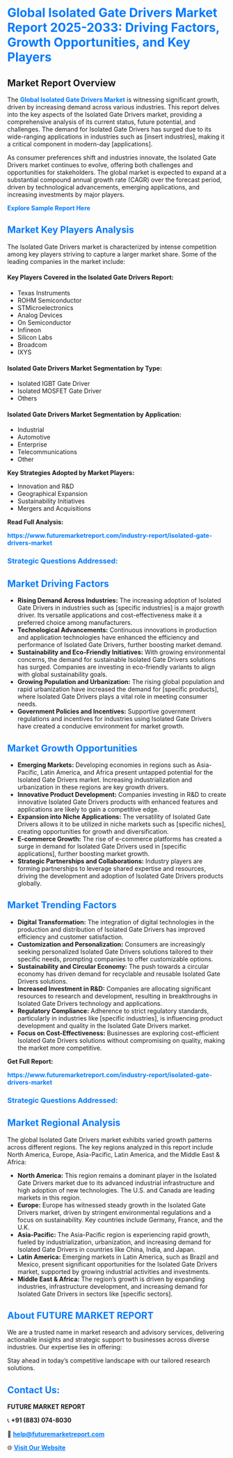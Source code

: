 <h1 style="color: #007BFF;">Global Isolated Gate Drivers Market Report 2025-2033: Driving Factors, Growth Opportunities, and Key Players</h1>

<section id="overview">
<h2>Market Report Overview</h2>
<p>The <a href="https://www.futuremarketreport.com/industry-report/isolated-gate-drivers-market" style="color: #007BFF; text-decoration: none;"><strong>Global Isolated Gate Drivers Market</strong></a> is witnessing significant growth, driven by increasing demand across various industries. This report delves into the key aspects of the Isolated Gate Drivers market, providing a comprehensive analysis of its current status, future potential, and challenges. The demand for Isolated Gate Drivers has surged due to its wide-ranging applications in industries such as [insert industries], making it a critical component in modern-day [applications].</p>
<p>As consumer preferences shift and industries innovate, the Isolated Gate Drivers market continues to evolve, offering both challenges and opportunities for stakeholders. The global market is expected to expand at a substantial compound annual growth rate (CAGR) over the forecast period, driven by technological advancements, emerging applications, and increasing investments by major players.</p>
</section>

<section id="overview">
<p><a href="https://www.futuremarketreport.com/request-sample/reportId=76840" style="color: #007BFF; text-decoration: none;"><strong>Explore Sample Report Here</strong></a></p>
</section>

<section id="key-players">
<h2 style="color: #007BFF;">Market Key Players Analysis</h2>
<p>The Isolated Gate Drivers market is characterized by intense competition among key players striving to capture a larger market share. Some of the leading companies in the market include:</p>
<h4>Key Players Covered in the Isolated Gate Drivers Report:</h4>
<ul><li>Texas Instruments</li><li>ROHM Semiconductor</li><li>STMicroelectronics</li><li>Analog Devices</li><li>On Semiconductor</li><li>Infineon</li><li>Silicon Labs</li><li>Broadcom</li><li>IXYS</li></ul>
<h4>Isolated Gate Drivers Market Segmentation by Type:</h4>
<ul><li>Isolated IGBT Gate Driver</li><li>Isolated MOSFET Gate Driver</li><li>Others</li></ul>

<h4>Isolated Gate Drivers Market Segmentation by Application:</h4>
<ul><li>Industrial</li><li>Automotive</li><li>Enterprise</li><li>Telecommunications</li><li>Other</li></ul>
<p><strong>Key Strategies Adopted by Market Players:</strong></p>
<ul>
<li>Innovation and R&D</li>
<li>Geographical Expansion</li>
<li>Sustainability Initiatives</li>
<li>Mergers and Acquisitions</li>
</ul>
</section>

<section>
<p><strong>Read Full Analysis: </strong></p><a href="https://www.futuremarketreport.com/industry-report/isolated-gate-drivers-market" style="color: #007BFF; text-decoration: none;"><strong>https://www.futuremarketreport.com/industry-report/isolated-gate-drivers-market</strong></a>
<h3 style="color: #007BFF;">Strategic Questions Addressed:</h3>
</section>

<section id="driving-factors">
<h2 style="color: #007BFF;">Market Driving Factors</h2>
<ul>
<li><strong>Rising Demand Across Industries:</strong> The increasing adoption of Isolated Gate Drivers in industries such as [specific industries] is a major growth driver. Its versatile applications and cost-effectiveness make it a preferred choice among manufacturers.</li>
<li><strong>Technological Advancements:</strong> Continuous innovations in production and application technologies have enhanced the efficiency and performance of Isolated Gate Drivers, further boosting market demand.</li>
<li><strong>Sustainability and Eco-Friendly Initiatives:</strong> With growing environmental concerns, the demand for sustainable Isolated Gate Drivers solutions has surged. Companies are investing in eco-friendly variants to align with global sustainability goals.</li>
<li><strong>Growing Population and Urbanization:</strong> The rising global population and rapid urbanization have increased the demand for [specific products], where Isolated Gate Drivers plays a vital role in meeting consumer needs.</li>
<li><strong>Government Policies and Incentives:</strong> Supportive government regulations and incentives for industries using Isolated Gate Drivers have created a conducive environment for market growth.</li>
</ul>
</section>

<section id="growth-opportunities">
<h2 style="color: #007BFF;">Market Growth Opportunities</h2>
<ul>
<li><strong>Emerging Markets:</strong> Developing economies in regions such as Asia-Pacific, Latin America, and Africa present untapped potential for the Isolated Gate Drivers market. Increasing industrialization and urbanization in these regions are key growth drivers.</li>
<li><strong>Innovative Product Development:</strong> Companies investing in R&D to create innovative Isolated Gate Drivers products with enhanced features and applications are likely to gain a competitive edge.</li>
<li><strong>Expansion into Niche Applications:</strong> The versatility of Isolated Gate Drivers allows it to be utilized in niche markets such as [specific niches], creating opportunities for growth and diversification.</li>
<li><strong>E-commerce Growth:</strong> The rise of e-commerce platforms has created a surge in demand for Isolated Gate Drivers used in [specific applications], further boosting market growth.</li>
<li><strong>Strategic Partnerships and Collaborations:</strong> Industry players are forming partnerships to leverage shared expertise and resources, driving the development and adoption of Isolated Gate Drivers products globally.</li>
</ul>
</section>

<section id="trending-factors">
<h2 style="color: #007BFF;">Market Trending Factors</h2>
<ul>
<li><strong>Digital Transformation:</strong> The integration of digital technologies in the production and distribution of Isolated Gate Drivers has improved efficiency and customer satisfaction.</li>
<li><strong>Customization and Personalization:</strong> Consumers are increasingly seeking personalized Isolated Gate Drivers solutions tailored to their specific needs, prompting companies to offer customizable options.</li>
<li><strong>Sustainability and Circular Economy:</strong> The push towards a circular economy has driven demand for recyclable and reusable Isolated Gate Drivers solutions.</li>
<li><strong>Increased Investment in R&D:</strong> Companies are allocating significant resources to research and development, resulting in breakthroughs in Isolated Gate Drivers technology and applications.</li>
<li><strong>Regulatory Compliance:</strong> Adherence to strict regulatory standards, particularly in industries like [specific industries], is influencing product development and quality in the Isolated Gate Drivers market.</li>
<li><strong>Focus on Cost-Effectiveness:</strong> Businesses are exploring cost-efficient Isolated Gate Drivers solutions without compromising on quality, making the market more competitive.</li>
</ul>
</section>

<section>
<p><strong>Get Full Report: </strong></p><a href="https://www.futuremarketreport.com/industry-report/isolated-gate-drivers-market" style="color: #007BFF; text-decoration: none;"><strong>https://www.futuremarketreport.com/industry-report/isolated-gate-drivers-market</strong></a>
<h3 style="color: #007BFF;">Strategic Questions Addressed:</h3>
</section>


<section id="regional-analysis">
<h2 style="color: #007BFF;">Market Regional Analysis</h2>
<p>The global Isolated Gate Drivers market exhibits varied growth patterns across different regions. The key regions analyzed in this report include North America, Europe, Asia-Pacific, Latin America, and the Middle East & Africa:</p>
<ul>
<li><strong>North America:</strong> This region remains a dominant player in the Isolated Gate Drivers market due to its advanced industrial infrastructure and high adoption of new technologies. The U.S. and Canada are leading markets in this region.</li>
<li><strong>Europe:</strong> Europe has witnessed steady growth in the Isolated Gate Drivers market, driven by stringent environmental regulations and a focus on sustainability. Key countries include Germany, France, and the U.K.</li>
<li><strong>Asia-Pacific:</strong> The Asia-Pacific region is experiencing rapid growth, fueled by industrialization, urbanization, and increasing demand for Isolated Gate Drivers in countries like China, India, and Japan.</li>
<li><strong>Latin America:</strong> Emerging markets in Latin America, such as Brazil and Mexico, present significant opportunities for the Isolated Gate Drivers market, supported by growing industrial activities and investments.</li>
<li><strong>Middle East & Africa:</strong> The region’s growth is driven by expanding industries, infrastructure development, and increasing demand for Isolated Gate Drivers in sectors like [specific sectors].</li>
</ul>
</section>

<footer>
<h2 style="color: #007BFF;">About FUTURE MARKET REPORT</h2>
<p>We are a trusted name in market research and advisory services, delivering actionable insights and strategic support to businesses across diverse industries. Our expertise lies in offering:</p>

<p>Stay ahead in today’s competitive landscape with our tailored research solutions.</p>

<h2 style="color: #007BFF;">Contact Us:</h2>
<p><strong>FUTURE MARKET REPORT</strong></p>
<p>📞 <strong>+91 (883) 074-8030</strong></p>
<p>📧 <strong><a href="mailto:help@futuremarketreport.com" style="color: #007BFF;">help@futuremarketreport.com</a></strong></p>
<p>🌐 <strong><a href="https://www.futuremarketreport.com/" style="color: #007BFF;">Visit Our Website</a></strong></p>
</footer>